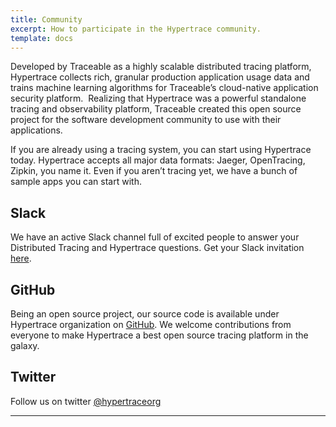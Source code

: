 ```yaml
---
title: Community
excerpt: How to participate in the Hypertrace community. 
template: docs
---
```

Developed by Traceable as a highly scalable distributed tracing platform, Hypertrace collects rich, granular production application usage data and trains machine learning algorithms for Traceable’s cloud-native application security platform. 
‍
Realizing that Hypertrace was a powerful standalone tracing and observability platform, Traceable created this open source project for the software development community to use with their applications.

If you are already using a tracing system, you can start using Hypertrace today. Hypertrace accepts all major data formats: Jaeger, OpenTracing, Zipkin, you name it. Even if you aren’t tracing yet, we have a bunch of sample apps you can start with.

## Slack
We have an active Slack channel full of excited people to answer your Distributed Tracing and Hypertrace questions. Get your Slack invitation [here](https://www.hypertrace.org/get-started).

## GitHub

Being an open source project, our source code is available under Hypertrace organization on [GitHub](https://github.com/hypertrace/hypertrace). We welcome contributions from everyone to make Hypertrace a best open source tracing platform in the galaxy. 

## Twitter

Follow us on twitter <a href="https://twitter.com/hypertraceorg">@hypertraceorg</a>

***

